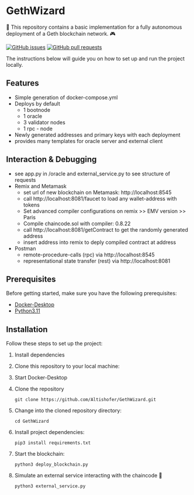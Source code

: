 
# GethWizard

🎉 This repository contains a basic implementation for a fully autonomous deployment of a Geth blockchain network. 🎮

[![GitHub issues](https://img.shields.io/github/issues/Altishofer/GethWizard.svg)](https://github.com/Altishofer/GuessMyWord/issues)
[![GitHub pull requests](https://img.shields.io/github/issues-pr/Altishofer/GethWizard.svg)](https://github.com/Altishofer/GuessMyWord/pulls)

The instructions below will guide you on how to set up and run the project locally.

## Features

- Simple generation of docker-compose.yml
- Deploys by default
  - 1 bootnode
  - 1 oracle
  - 3 validator nodes
  - 1 rpc - node
- Newly generated addresses and primary keys with each deployment
- provides many templates for oracle server and external client

## Interaction & Debugging
- see app.py in /oracle and external_service.py to see structure of requests
- Remix and Metamask
  - set url of new blockchain on Metamask: http://localhost:8545
  - call http://localhost:8081/faucet to load any wallet-address with tokens
  - Set advanced compiler configurations on remix >> EMV version >> Paris
  - Compile chaincode.sol with compiler: 0.8.22
  - call http://localhost:8081/getContract to get the randomly generated address
  - insert address into remix to deply compiled contract at address
- Postman
  - remote-procedure-calls (rpc) via http://localhost:8545
  - representational state transfer (rest) via http://localhost:8081


## Prerequisites

Before getting started, make sure you have the following prerequisites:

- [Docker-Desktop](https://docs.docker.com/desktop/release-notes/#4260)
- [Python3.11](https://www.python.org/downloads/release/python-3114/)


## Installation

Follow these steps to set up the project:

1. Install dependencies
2. Clone this repository to your local machine:
3. Start Docker-Desktop

4. Clone the repository

   ```shell
   git clone https://github.com/Altishofer/GethWizard.git
   ```

5. Change into the cloned repository directory:

   ```shell
   cd GethWizard
   ```

6. Install project dependencies:

   ```shell
   pip3 install requirements.txt
   ```

7. Start the blockchain:

   ```shell
   python3 deploy_blockchain.py
   ```

8. Simulate an external service interacting with the chaincode 🎉
   ```shell
   python3 external_service.py
   ```
